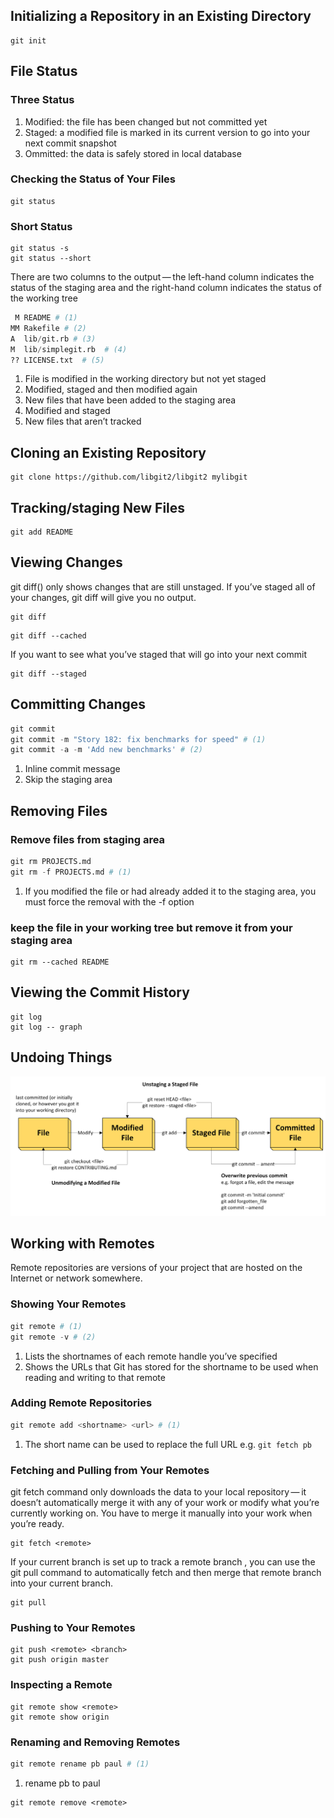

## Initializing a Repository in an Existing Directory
```git
git init
```

## File Status
### Three Status
1.  Modified: the file has been changed but not committed yet
2.  Staged: a modified file is marked in its current version to go into your next commit snapshot
3.  Ommitted: the data is safely stored in local database

### Checking the Status of Your Files
```git
git status
```

### Short Status
```git
git status -s
git status --short
```

There are two columns to the output — the left-hand column indicates the status of the staging area and the right-hand column indicates the status of the working tree

```python
 M README # (1)
MM Rakefile # (2)
A  lib/git.rb # (3)
M  lib/simplegit.rb  # (4)
?? LICENSE.txt  # (5)
```

1.  File is modified in the working directory but not yet staged
2.  Modified, staged and then modified again
3.  New files that have been added to the staging area
4.  Modified and staged
5.  New files that aren’t tracked


## Cloning an Existing Repository

```git
git clone https://github.com/libgit2/libgit2 mylibgit
```

## Tracking/staging New Files

```git
git add README
```

## Viewing Changes

git diff() only shows changes that are still unstaged. If you’ve staged all of your changes, git diff will give you no output.

```git title='use git diff to see what is still unstaged'
git diff
```


```git title='git diff --cached to see what got staged so far'
git diff --cached
```

If you want to see what you’ve staged that will go into your next commit
```git
git diff --staged
```

## Committing Changes
```python
git commit
git commit -m "Story 182: fix benchmarks for speed" # (1)
git commit -a -m 'Add new benchmarks' # (2)
```

1.  Inline commit message
2.  Skip the staging area

## Removing Files

### Remove files from staging area
```python
git rm PROJECTS.md
git rm -f PROJECTS.md # (1)
```

1.  If you modified the file or had already added it to the staging area, you must force the removal with the -f option

### keep the file in your working tree but remove it from your staging area
```git
git rm --cached README
```

## Viewing the Commit History

```git
git log
git log -- graph
```

## Undoing Things

![git_undoing](../assets/images/git%20-%20Undoing%20Things.png)

## Working with Remotes

Remote repositories are versions of your project that are hosted on the Internet or network somewhere.

### Showing Your Remotes
```python
git remote # (1)
git remote -v # (2)
```

1.  Lists the shortnames of each remote handle you’ve specified
2.  Shows the URLs that Git has stored for the shortname to be used when reading and writing to that remote

### Adding Remote Repositories
```python
git remote add <shortname> <url> # (1)
```

1.  The short name can be used to replace the full URL e.g. `git fetch pb`

### Fetching and Pulling from Your Remotes
git fetch command only downloads the data to your local repository — it doesn’t automatically merge it with any of your work or modify what you’re currently working on. You have to merge it manually into your work when you’re ready.
```git
git fetch <remote>
```

If your current branch is set up to track a remote branch , you can use the git pull command to automatically fetch and then merge that remote branch into your current branch.
```git
git pull
```

### Pushing to Your Remotes
```git
git push <remote> <branch>
git push origin master
```

### Inspecting a Remote
```git
git remote show <remote>
git remote show origin
```

### Renaming and Removing Remotes

```python title='change a remote’s shortname'
git remote rename pb paul # (1)
```

1.  rename pb to paul

```git title='remove'
git remote remove <remote>
```